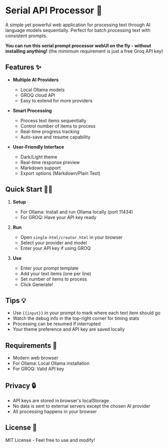 # Serial API Processor 🚀

A simple yet powerful web application for processing text through AI language models sequentially. Perfect for batch processing text with consistent prompts.

**You can run this serial prompt processor webUI on the fly - without installing anything!** 
(the mimimum requirement is just a free Groq API key)

## Features ✨

- **Multiple AI Providers**
  - Local Ollama models
  - GROQ cloud API
  - Easy to extend for more providers

- **Smart Processing**
  - Process text items sequentially
  - Control number of items to process
  - Real-time progress tracking
  - Auto-save and resume capability

- **User-Friendly Interface**
  - Dark/Light theme
  - Real-time response preview
  - Markdown support
  - Export options (Markdown/Plain Text)

## Quick Start 🏃‍♂️

1. **Setup**
   - For Ollama: Install and run Ollama locally (port 11434)
   - For GROQ: Have your API key ready

2. **Run**
   - Open `single-html/creator.html` in your browser
   - Select your provider and model
   - Enter your API key if using GROQ

3. **Use**
   - Enter your prompt template
   - Add your text items (one per line)
   - Set number of items to process
   - Click Generate!

## Tips 💡

- Use `{{input}}` in your prompt to mark where each text item should go
- Watch the debug info in the top-right corner for timing stats
- Processing can be resumed if interrupted
- Your theme preference and API key are saved locally

## Requirements 🔧

- Modern web browser
- For Ollama: Local Ollama installation
- For GROQ: Valid API key

## Privacy 🔒

- API keys are stored in browser's localStorage
- No data is sent to external servers except the chosen AI provider
- All processing happens in your browser

## License 📄

MIT License - Feel free to use and modify!
